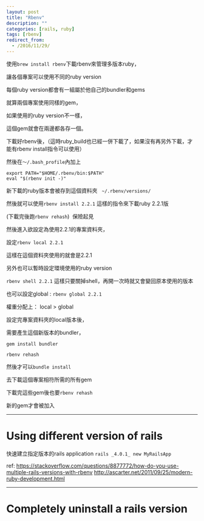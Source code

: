 ```yaml
---
layout: post
title: "Rbenv"
description: ""
categories: [rails, ruby]
tags: [rbenv]
redirect_from:
  - /2016/11/29/
---
```


使用`brew install rbenv`下載rbenv來管理多版本ruby，

讓各個專案可以使用不同的ruby version

每個ruby version都會有一組屬於他自己的bundler和gems

就算兩個專案使用同樣的gem，

如果使用的ruby version不一樣，

這個gem就會在兩邊都各存一個。

下載好rbenv後，（這時ruby_build也已經一併下載了，如果沒有再另外下載，才能有rbenv install指令可以使用）

然後在`～/.bash_profile`內加上
~~~
export PATH="$HOME/.rbenv/bin:$PATH"
eval "$(rbenv init -)"
~~~
新下載的ruby版本會被存到這個資料夾  
`~/.rbenv/versions/`

然後就可以使用`rbenv install 2.2.1` 這樣的指令來下載ruby 2.2.1版

(下載完後跑`rbenv rehash`)  保險起見

然後進入欲設定為使用2.2.1的專案資料夾，

設定`rbenv local 2.2.1`

這樣在這個資料夾使用的就會是2.2.1

另外也可以暫時設定環境使用的ruby version

`rbenv shell 2.2.1`
這樣只要關掉shell，再開一次時就又會變回原本使用的版本

也可以設定global : `rbenv global 2.2.1`

權重分配上： local > global

設定完專案資料夾的local版本後，

需要產生這個新版本的bundler，

`gem install bundler`

`rbenv rehash`

然後才可以`bundle install`

去下載這個專案相符所需的所有gem

下載完這些gem後也要`rbenv rehash`

新的gem才會被加入

---------------

# Using different version of rails

快速建立指定版本的rails application
`rails _4.0.1_ new MyRailsApp`

ref: https://stackoverflow.com/questions/8877772/how-do-you-use-multiple-rails-versions-with-rbenv
http://ascarter.net/2011/09/25/modern-ruby-development.html

--------------
# Completely uninstall a rails version

<TODO>

